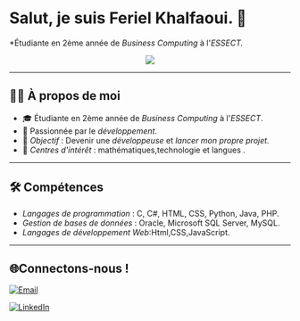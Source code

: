 # Salut, je suis Feriel Khalfaoui. 👋  
*Étudiante en 2ème année de *Business Computing* à l'*ESSECT.*
<p align="center">
  <a href="https://github.com/DenverCoder1/readme-typing-svg">
    <img src="https://readme-typing-svg.herokuapp.com?font=Time+New+Roman&color=cyan&size=25&center=true&vCenter=true&width=600&height=100&lines=Bienvenue!+Je+suis+Feriel+Khalfaoui;Étudiante+en+Business+Computing;Future+Développeuse+Web+et+Mobile;Toujours+en+train+d'apprendre..❤">
</a>



---

## 🙋‍♀️ À propos de moi
- 🎓 Étudiante en 2ème année de *Business Computing* à l'*ESSECT*.
- 🧮 Passionnée par le *développement*.
- 🎯 *Objectif* : Devenir une *développeuse* et *lancer mon propre projet*.
- 🎨 *Centres d'intérêt* : mathématiques,technologie et langues .

---

## 🛠 Compétences
- *Langages de programmation* : C, C#, HTML, CSS, Python, Java, PHP.
- *Gestion de bases de données* : Oracle, Microsoft SQL Server, MySQL.
- *Langages de développement Web*:Html,CSS,JavaScript.

 ---

## 🌐Connectons-nous !
 
[![Email](https://img.shields.io/badge/Email-D14836?style=for-the-badge&logo=gmail&logoColor=white)](mailto:ferielkhalfaoui2004@gmail.com)

[![LinkedIn](https://img.shields.io/badge/LinkedIn-0A66C2?style=for-the-badge&logo=linkedin&logoColor=white)](https://www.linkedin.com/in/feriel-khalfaoui-4b3b542b5/)

